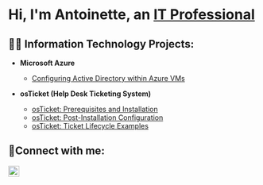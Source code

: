 <h1>Hi, I'm Antoinette, an <a href=" https://www.linkedin.com/in/ainge247">IT Professional</a></h1>

<h2>👨‍💻 Information Technology Projects:</h2>

- <b>Microsoft Azure</b>
  - [Configuring Active Directory within Azure VMs](https://github.com/AntoinetteInge/configure-ad)

- <b>osTicket (Help Desk Ticketing System)</b>
  - [osTicket: Prerequisites and Installation](https://github.com/AntoinetteInge/osticket-prerequisites)
  - [osTicket: Post-Installation Configuration](https://github.com/AntoinetteInge/post-install-config)
  - [osTicket: Ticket Lifecycle Examples](https://github.com/AntoinetteInge/ticket-lifecycle)


<h2>🤳Connect with me:</h2>

[<img align="left" alt="Josh | LinkedIn" width="22px" src="https://cdn.jsdelivr.net/npm/simple-icons@v3/icons/linkedin.svg" />][linkedin]

[linkedin]:  https://www.linkedin.com/in/ainge247
